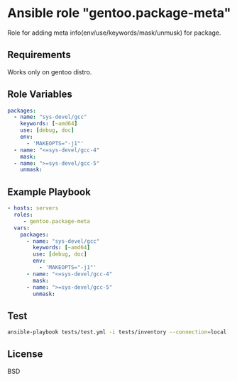 Ansible role "gentoo.package-meta"
=========

Role for adding meta info(env/use/keywords/mask/unmusk) for package.

Requirements
------------

Works only on gentoo distro.

Role Variables
--------------

```yaml
packages:
  - name: "sys-devel/gcc"
    keywords: [~amd64]
    use: [debug, doc]
    env:
      - 'MAKEOPTS="-j1"'
  - name: "<=sys-devel/gcc-4"
    mask:
  - name: ">=sys-devel/gcc-5"
    unmask:
```

Example Playbook
----------------

```yaml
- hosts: servers
  roles:
     - gentoo.package-meta
  vars:
    packages:
      - name: "sys-devel/gcc"
        keywords: [~amd64]
        use: [debug, doc]
        env:
          - 'MAKEOPTS="-j1"'
      - name: "<=sys-devel/gcc-4"
        mask:
      - name: ">=sys-devel/gcc-5"
        unmask:
```

Test
-------
```bash
ansible-playbook tests/test.yml -i tests/inventory --connection=local
```

License
-------

BSD
